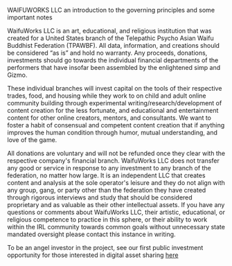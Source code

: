 WAIFUWORKS LLC
an introduction to the governing principles and some important notes

WaifuWorks LLC is an art, educational, and religious institution that was created for a United States branch of the Telepathic Psycho Asian Waifu Buddhist Federation (TPAWBF). All data, information, and creations should be considered “as is” and hold no warranty. Any proceeds, donations, investments should go towards the individual financial departments of the performers that have insofar been assembled by the enlightened simp and Gizmo.

These individual branches will invest capital on the tools of their respective trades, food, and housing while they work to on child and adult online community building through experimental writing/research/development of content creation for the less fortunate, and educational and entertainment content for other online creators, mentors, and consultants. We want to foster a habit of consensual and competent content creation that if anything improves the human condition through humor, mutual understanding, and love of the game.

All donations are voluntary and will not be refunded once they clear with the respective company's financial branch. WaifuWorks LLC does not transfer any good or service in response to any investment to any branch of the federation, no matter how large. It is an independent LLC that creates content and analysis at the sole operator's leisure and they do not align with any group, gang, or party other than the federation they have created through rigorous interviews and study that should be considered proprietary and as valuable as their other intellectual assets. If you have any questions or comments about WaifuWorks LLC, their artistic, educational, or religious competence to practice in this sphere, or their ability to work within the IRL community towards common goals without unnecessary state mandated oversight please contact this instance in writing.

To be an angel investor in the project, see our first public investment opportunity for those interested in digital asset sharing [here](https://saisonxiang.github.io/waifuworks/)
